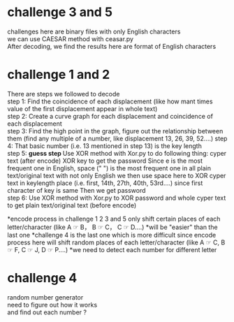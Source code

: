 # challenge 3 and 5
challenges here are binary files with only English characters <br/>
we can use CAESAR method with ceasar.py <br/>
After decoding, we find the results here are format of English characters  

# challenge 1 and 2
There are steps we followed to decode  
step 1: Find the coincidence of each displacement (like how mant times value of the first displacement appear in whole text)  
step 2: Create a curve graph for each displacement and coincidence of each displacement  
step 3: Find the high point in the graph, figure out the relationship between them (find any multiple of a number, like displacement 13, 26, 39, 52....) 
step 4: That basic number (i.e. 13 mentioned in step 13) is the key length  
step 5: <b> guess step </b> Use XOR method with Xor.py to do following thing: cyper text (after encode) XOR key to get the password
Since e is the most frequent one in English, space (" ") is the most frequent one in all plain text/original text with not only English
we then use space here to XOR cyper text in keylength place (i.e. first, 14th, 27th, 40th, 53rd....) since first character of key is same
Then we get password  
step 6: Use XOR method with Xor.py to XOR password and whole cyper text to get plain text/original text (before encode)

*encode process in challenge 1 2 3 and 5 only shift certain places of each letter/character (like A ☞ B， B ☞ C， C ☞ D....)
*will be "easier" than the last one
*challenge 4 is the last one which is more difficult since encode process here will shift random places of each letter/character
(like A ☞ C, B ☞ F, C ☞ J, D ☞ P....)
*we need to detect each number for different letter

# challenge 4
random number generator <br/>
need to figure out how it works  <br/>
and find out each number ?   <br/>
